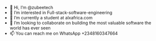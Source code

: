 - 👋 Hi, I’m @zubeetech
- 👀 I’m interested in Full-stack-software-engineering
- 🌱 I’m currently a student at alxafrica.com
- 💞️ I’m looking to collaborate on building the most valuable software the world has ever seen 
- 📫 You can reach me on WhatsApp +2348160347664 

<!---
zubeetech/zubeetech is a ✨ special ✨ repository because its `README.md` (this file) appears on your GitHub profile.
You can click the Preview link to take a look at your changes.
--->
